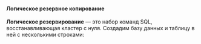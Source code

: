 #### Логическое резервное копирование
**Логическое резервирование** — это набор команд SQL, восстанавливающая кластер с нуля. 
Создадим базу данных и таблицу в ней с несколькими строками:<br>

